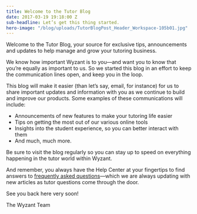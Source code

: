 ```yaml
---
title: Welcome to the Tutor Blog
date: 2017-03-19 19:18:00 Z
sub-headline: Let’s get this thing started.
hero-image: "/blog/uploads/TutorBlogPost_Header_Workspace-105b01.jpg"
---
```


Welcome to the Tutor Blog, your source for exclusive tips, announcements and updates to help manage and grow your tutoring business.

We know how important Wyzant is to you—and want you to know that you’re equally as important to us. So we started this blog in an effort to keep the communication lines open, and keep you in the loop.

This blog will make it easier (than let’s say, email, for instance) for us to share important updates and information with you as we continue to build and improve our products. Some examples of these communications will include:

* Announcements of new features to make your tutoring life easier
* Tips on getting the most out of our various online tools
* Insights into the student experience, so you can better interact with them
* And much, much more.

Be sure to visit the blog regularly so you can stay up to speed on everything happening in the tutor world within Wyzant.

And remember, you always have the Help Center at your fingertips to find answers to [frequently asked questions](https://support.wyzant.com/hc/en-us)—which we are always updating with new articles as tutor questions come through the door.

See you back here very soon!

The Wyzant Team
